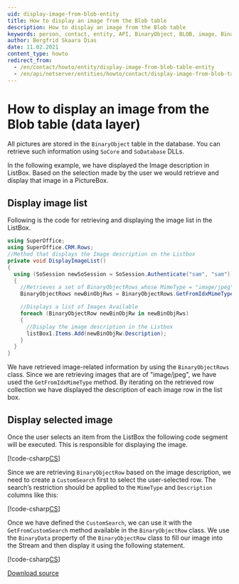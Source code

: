 ```yaml
---
uid: display-image-from-blob-entity
title: How to display an image from the Blob table
description: How to display an image from the Blob table
keywords: person, contact, entity, API, BinaryObject, BLOB, image, BinaryObjectRow, GetFromIdxMimeType
author: Bergfrid Skaara Dias
date: 11.02.2021
content_type: howto
redirect_from:
  - /en/contact/howto/entity/display-image-from-blob-table-entity
  - /en/api/netserver/entities/howto/contact/display-image-from-blob-table-entity
---
```


# How to display an image from the Blob table (data layer)

All pictures are stored in the `BinaryObject` table in the database. You can retrieve such information using `SoCore` and `SoDatabase` DLLs.

In the following example, we have displayed the Image description in ListBox. Based on the selection made by the user we would retrieve and display that image in a PictureBox.

## Display image list

Following is the code for retrieving and displaying the image list in the ListBox.

```csharp
using SuperOffice;
using SuperOffice.CRM.Rows;
//Method that displays the Image description on the Listbox
private void DisplayImageList()
{
  using (SoSession newSoSession = SoSession.Authenticate("sam", "sam"))
  {
    //Retrieves a set of BinaryObjectRows whose MimeType = "image/jpeg"
    BinaryObjectRows newBinObjRws = BinaryObjectRows.GetFromIdxMimeType("image/jpeg");

    //Displays a list of Images Available
    foreach (BinaryObjectRow newBinObjRw in newBinObjRws)
    {
      //Display the image description in the Listbox
      listBox1.Items.Add(newBinObjRw.Description);
    }
  }
}
```

We have retrieved image-related information by using the `BinaryObjectRows` class. Since we are retrieving images that are of "image/jpeg", we have used the `GetFromIdxMimeType` method. By iterating on the retrieved row collection we have displayed the description of each image row in the list box.

## Display selected image

Once the user selects an item from the ListBox the following code segment will be executed. This is responsible for displaying the image.

[!code-csharp[CS](includes/display-image-entity.cs)]

Since we are retrieving `BinaryObjectRow` based on the image description, we need to create a `CustomSearch` first to select the user-selected row. The search’s restriction should be applied to the `MimeType` and `Description` columns like this:

[!code-csharp[CS](includes/display-image-entity.cs?range=18-20)]

Once we have defined the `CustomSearch`, we can use it with the `GetFromCustomSearch` method available in the `BinaryObjectRow` class. We use the `BinaryData` property of the `BinaryObjectRow` class to fill our image into the Stream and then display it using the following statement.

[!code-csharp[CS](includes/display-image-entity.cs?range=27)]

<a href="../../../../../assets/downloads/api/blob-image.zip" download>Download source</a>
